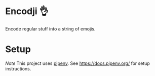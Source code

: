 # Encodji 👌

Encode regular stuff into a string of emojis.

# Setup

*Note* This project uses [pipenv](https://docs.pipenv.org/). See
https://docs.pipenv.org/ for setup instructions.
